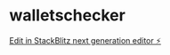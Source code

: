 # walletschecker

[Edit in StackBlitz next generation editor ⚡️](https://stackblitz.com/~/github.com/8bitsats/walletschecker)
